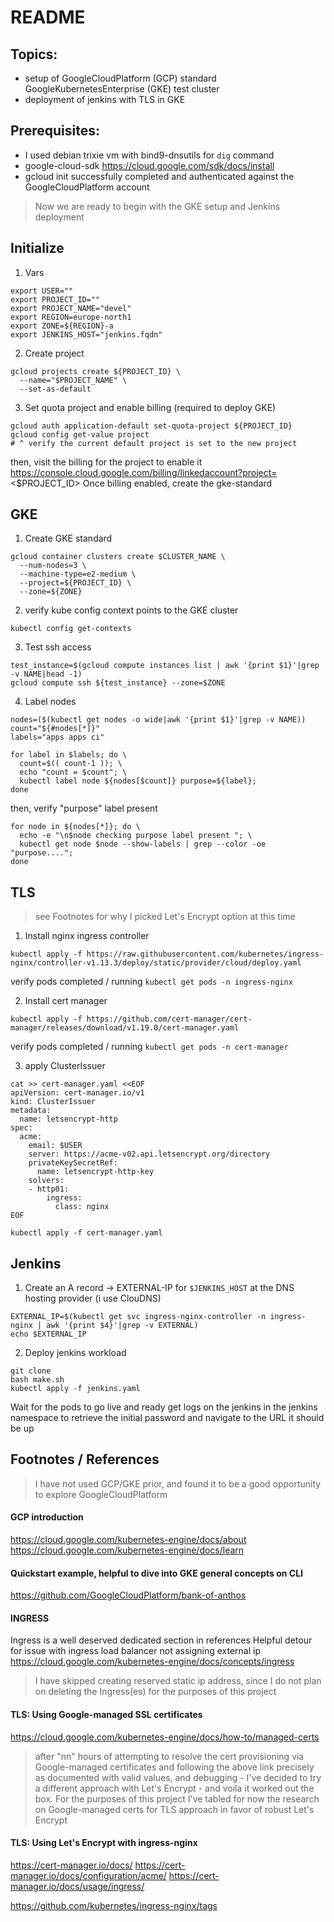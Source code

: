 # README 

## Topics:

- setup of GoogleCloudPlatform (GCP) standard GoogleKubernetesEnterprise (GKE) test cluster
- deployment of jenkins with TLS in GKE

## Prerequisites:

- I used debian trixie vm with bind9-dnsutils for `dig` command
- google-cloud-sdk https://cloud.google.com/sdk/docs/install 
- gcloud init successfully completed and authenticated against the GoogleCloudPlatform account

> Now we are ready to begin with the GKE setup and Jenkins deployment

## Initialize

1. Vars
```
export USER=""
export PROJECT_ID=""
export PROJECT_NAME="devel"
export REGION=europe-north1
export ZONE=${REGION}-a
export JENKINS_HOST="jenkins.fqdn"
```


2. Create project

```
gcloud projects create ${PROJECT_ID} \
  --name="$PROJECT_NAME" \
  --set-as-default
```

3. Set quota project and enable billing (required to deploy GKE)

```
gcloud auth application-default set-quota-project ${PROJECT_ID}
gcloud config get-value project
# ^ verify the current default project is set to the new project
```
then, visit the billing for the project to enable it
https://console.cloud.google.com/billing/linkedaccount?project= <$PROJECT_ID>
Once billing enabled, create the gke-standard


## GKE

1. Create GKE standard
```
gcloud container clusters create $CLUSTER_NAME \
  --num-nodes=3 \
  --machine-type=e2-medium \
  --project=${PROJECT_ID} \
  --zone=${ZONE}
```

2. verify kube config context points to the GKE cluster

`kubectl config get-contexts`


3. Test ssh access

```
test_instance=$(gcloud compute instances list | awk '{print $1}'|grep -v NAME|head -1)
gcloud compute ssh ${test_instance} --zone=$ZONE
```

4. Label nodes

```
nodes=($(kubectl get nodes -o wide|awk '{print $1}'|grep -v NAME))
count="${#nodes[*]}"
labels="apps apps ci"

for label in $labels; do \
  count=$(( count-1 )); \
  echo "count = $count"; \
  kubectl label node ${nodes[$count]} purpose=${label};
done
```

then, verify "purpose" label present

```
for node in ${nodes[*]}; do \
  echo -e "\n$node checking purpose label present "; \
  kubectl get node $node --show-labels | grep --color -oe "purpose....";
done
```

## TLS
> see Footnotes for why I picked Let's Encrypt option at this time

1. Install nginx ingress controller
```
kubectl apply -f https://raw.githubusercontent.com/kubernetes/ingress-nginx/controller-v1.13.3/deploy/static/provider/cloud/deploy.yaml
```

verify pods completed / running 
`kubectl get pods -n ingress-nginx`

2. Install cert manager
```
kubectl apply -f https://github.com/cert-manager/cert-manager/releases/download/v1.19.0/cert-manager.yaml
```

verify pods completed / running 
`kubectl get pods -n cert-manager`


3. apply ClusterIssuer
```
cat >> cert-manager.yaml <<EOF
apiVersion: cert-manager.io/v1
kind: ClusterIssuer
metadata:
  name: letsencrypt-http
spec:
  acme:
    email: $USER
    server: https://acme-v02.api.letsencrypt.org/directory
    privateKeySecretRef:
      name: letsencrypt-http-key
    solvers:
    - http01:
        ingress:
          class: nginx
EOF

kubectl apply -f cert-manager.yaml
```



## Jenkins 

1. Create an A record -> EXTERNAL-IP for `$JENKINS_HOST` at the DNS hosting provider (i use ClouDNS)
```
EXTERNAL_IP=$(kubectl get svc ingress-nginx-controller -n ingress-nginx | awk '{print $4}'|grep -v EXTERNAL)
echo $EXTERNAL_IP
```

2. Deploy jenkins workload

```
git clone 
bash make.sh
kubectl apply -f jenkins.yaml
```

Wait for the pods to go live and ready
get logs on the jenkins in the jenkins namespace to retrieve
the initial password and navigate to the URL it should be up




## Footnotes / References

> I have not used GCP/GKE prior, and found it to be 
> a good opportunity to explore GoogleCloudPlatform

#### GCP introduction 
https://cloud.google.com/kubernetes-engine/docs/about
https://cloud.google.com/kubernetes-engine/docs/learn

#### Quickstart example, helpful to dive into GKE general concepts on CLI
https://github.com/GoogleCloudPlatform/bank-of-anthos

#### INGRESS
Ingress is a well deserved dedicated section in references
Helpful detour for issue with ingress load balancer not assigning external ip
https://cloud.google.com/kubernetes-engine/docs/concepts/ingress

> I have skipped creating reserved static ip address,
> since I do not plan on deleting the Ingress(es) for
> the purposes of this project 

#### TLS:  Using Google-managed SSL certificates
https://cloud.google.com/kubernetes-engine/docs/how-to/managed-certs

> after "nn" hours of attempting to resolve the cert provisioning via
> Google-managed certificates and following the above link precisely as
> documented with valid values, and debugging - I've decided to try a
> different approach with Let's Encrypt - and voila it worked out the box.
> For the purposes of this project I've tabled for now the research on 
> Google-managed certs for TLS approach in favor of robust Let's Encrypt

#### TLS: Using Let's Encrypt with ingress-nginx

https://cert-manager.io/docs/
https://cert-manager.io/docs/configuration/acme/
https://cert-manager.io/docs/usage/ingress/

https://github.com/kubernetes/ingress-nginx/tags